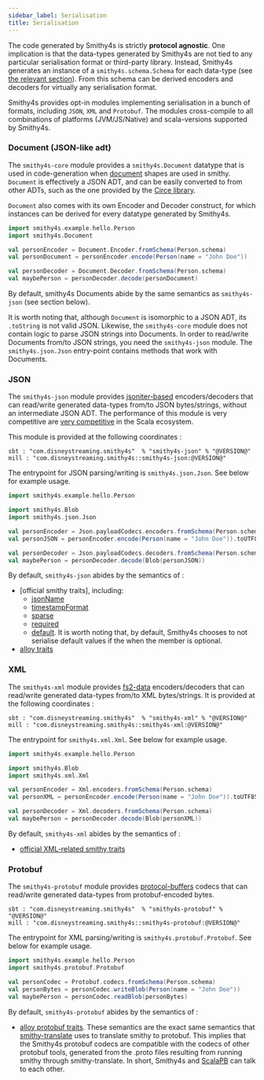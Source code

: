 ```yaml
---
sidebar_label: Serialisation
title: Serialisation
---
```


The code generated by Smithy4s is strictly **protocol agnostic**. One implication is that the data-types generated by Smithy4s are not tied to any particular serialisation format or third-party library. Instead, Smithy4s generates an instance of a `smithy4s.schema.Schema` for each data-type (see [the relevant section](../05-design/02-schemas.md)). From this schema can be derived encoders and decoders for virtually any serialisation format.

Smithy4s provides opt-in modules implementing serialisation in a bunch of formats, including `JSON`, `XML` and `Protobuf`. The modules cross-compile to all combinations of platforms (JVM/JS/Native) and scala-versions supported by Smithy4s.

### Document (JSON-like adt)

The `smithy4s-core` module provides a `smithy4s.Document` datatype that is used in code-generation when [document](https://smithy.io/2.0/spec/simple-types.html#document) shapes are used in smithy. `Document` is effectively a JSON ADT, and can be easily converted to from other ADTs, such as the one provided by the [Circe library](https://circe.github.io/circe/).

`Document` also comes with its own Encoder and Decoder construct, for which instances can be derived for every datatype generated by Smithy4s.

```scala mdoc:reset
import smithy4s.example.hello.Person
import smithy4s.Document

val personEncoder = Document.Encoder.fromSchema(Person.schema)
val personDocument = personEncoder.encode(Person(name = "John Doe"))

val personDecoder = Document.Decoder.fromSchema(Person.schema)
val maybePerson = personDecoder.decode(personDocument)
```

By default, smithy4s Documents abide by the same semantics as `smithy4s-json` (see section below).

It is worth noting that, although `Document` is isomorphic to a JSON ADT, its `.toString` is not valid JSON. Likewise, the `smithy4s-core` module does not contain logic to parse JSON strings into Documents. In order to read/write Documents from/to JSON strings, you need the `smithy4s-json` module. The `smithy4s.json.Json` entry-point contains methods that work with Documents.

### JSON

The `smithy4s-json` module provides [jsoniter-based](https://github.com/plokhotnyuk/jsoniter-scala) encoders/decoders that can read/write generated data-types from/to JSON bytes/strings, without an intermediate JSON ADT. The performance of this module is very competitive are [very competitive](https://plokhotnyuk.github.io/jsoniter-scala/) in the Scala ecosystem.

This module is provided at the following coordinates :

```
sbt : "com.disneystreaming.smithy4s"  % "smithy4s-json" % "@VERSION@"
mill : "com.disneystreaming.smithy4s::smithy4s-json:@VERSION@"
```

The entrypoint for JSON parsing/writing is `smithy4s.json.Json`. See below for example usage.

```scala mdoc:reset
import smithy4s.example.hello.Person

import smithy4s.Blob
import smithy4s.json.Json

val personEncoder = Json.payloadCodecs.encoders.fromSchema(Person.schema)
val personJSON = personEncoder.encode(Person(name = "John Doe")).toUTF8String

val personDecoder = Json.payloadCodecs.decoders.fromSchema(Person.schema)
val maybePerson = personDecoder.decode(Blob(personJSON))
```

By default, `smithy4s-json` abides by the semantics of :

* [official smithy traits], including:
  * [jsonName](https://smithy.io/2.0/spec/protocol-traits.html#jsonname-trait)
  * [timestampFormat](https://smithy.io/2.0/spec/protocol-traits.html#timestampformat-trait)
  * [sparse](https://smithy.io/2.0/spec/type-refinement-traits.html#sparse-trait)
  * [required](https://smithy.io/2.0/spec/type-refinement-traits.html#required-trait)
  * [default](https://smithy.io/2.0/spec/type-refinement-traits.html#default-value-serialization). It is worth noting that, by default, Smithy4s chooses to not serialise default values if the when the member is optional.
* [alloy traits](https://github.com/disneystreaming/alloy/blob/main/docs/serialisation/json.md)


### XML

The `smithy4s-xml` module provides [fs2-data](https://fs2-data.gnieh.org/documentation/xml/) encoders/decoders that can read/write generated data-types from/to XML bytes/strings. It is provided at the following coordinates :

```
sbt : "com.disneystreaming.smithy4s"  % "smithy4s-xml" % "@VERSION@"
mill : "com.disneystreaming.smithy4s::smithy4s-xml:@VERSION@"
```

The entrypoint for  `smithy4s.xml.Xml`. See below for example usage.

```scala mdoc:reset
import smithy4s.example.hello.Person

import smithy4s.Blob
import smithy4s.xml.Xml

val personEncoder = Xml.encoders.fromSchema(Person.schema)
val personXML = personEncoder.encode(Person(name = "John Doe")).toUTF8String

val personDecoder = Xml.decoders.fromSchema(Person.schema)
val maybePerson = personDecoder.decode(Blob(personXML))
```

By default, `smithy4s-xml` abides by the semantics of :

* [official XML-related smithy traits](https://smithy.io/2.0/spec/protocol-traits.html#xml-bindings)

### Protobuf

The `smithy4s-protobuf` module provides [protocol-buffers](https://protobuf.dev/) codecs that can read/write generated data-types from protobuf-encoded bytes.

```
sbt : "com.disneystreaming.smithy4s"  % "smithy4s-protobuf" % "@VERSION@"
mill : "com.disneystreaming.smithy4s::smithy4s-protobuf:@VERSION@"
```

The entrypoint for XML parsing/writing is `smithy4s.protobuf.Protobuf`. See below for example usage.

```scala mdoc:reset
import smithy4s.example.hello.Person
import smithy4s.protobuf.Protobuf

val personCodec = Protobuf.codecs.fromSchema(Person.schema)
val personBytes = personCodec.writeBlob(Person(name = "John Doe"))
val maybePerson = personCodec.readBlob(personBytes)
```

By default, `smithy4s-protobuf` abides by the semantics of :

* [alloy protobuf traits](https://github.com/disneystreaming/alloy/blob/main/docs/serialisation/protobuf.md). These semantics are the exact same semantics that [smithy-translate](https://github.com/disneystreaming/smithy-translate) uses to translate smithy to protobuf. This implies that the Smithy4s protobuf codecs are compatible with the codecs of other protobuf tools, generated from the .proto files resulting from running smithy through smithy-translate. In short, Smithy4s and [ScalaPB](https://github.com/scalapb/ScalaPB) can talk to each other.
